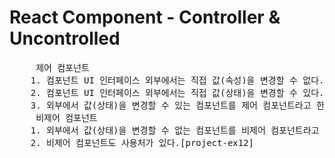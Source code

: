 # React Component - Controller & Uncontrolled

<pre>
     제어 컴포넌트
	1. 컴포넌트 UI 인터페이스 외부에서는 직접 값(속성)을 변경할 수 없다.
	2. 컴포넌트 UI 인터페이스 외부에서는 직접 값(상태)을 변경할 수 있다.
	3. 외부에서 값(상태)을 변경할 수 있는 컴포넌트를 제어 컴포넌트라고 한다.
     비제어 컴포넌트
	1. 외부에서 값(상태)을 변경할 수 없는 컴포넌트를 비제어 컴포넌트라고 한다.
	2. 비제어 컴포넌트도 사용처가 있다.[project-ex12]
</pre>
